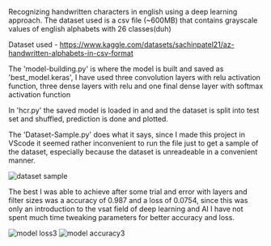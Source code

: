 Recognizing handwritten characters in english using a deep learning approach. The dataset used is a csv file (~600MB) that contains grayscale values of english alphabets with 26 classes(duh)

Dataset used - https://www.kaggle.com/datasets/sachinpatel21/az-handwritten-alphabets-in-csv-format

The 'model-building.py' is where the model is built and saved as 'best_model.keras', I have used three convolution layers with relu activation function, three dense layers with relu and one final dense layer with softmax activation function

In 'hcr.py' the saved model is loaded in and and the dataset is split into test set and shuffled, prediction is done and plotted.

The 'Dataset-Sample.py' does what it says, since I made this project in VScode it seemed rather inconvenient to run the file just to get a sample of the dataset, especially because the dataset is unreadeable in a convenient manner.

![dataset sample](https://github.com/ambareeshav/HCR/assets/126247692/066b4297-9a27-431c-9c7a-77a1f6c71d87)


The best I was able to achieve after some trial and error with layers and filter sizes was a accuracy of 0.987 and a loss of 0.0754, 
since this was only an introduction to the vsat field of deep learning and AI I have not spent much time tweaking parameters for better accuracy and loss.

![model loss3](https://github.com/ambareeshav/HCR/assets/126247692/379958e6-23ba-4333-86b5-f461b766f385) 
![model accuracy3](https://github.com/ambareeshav/HCR/assets/126247692/d723e638-5973-4895-9631-a9b6629de816)

